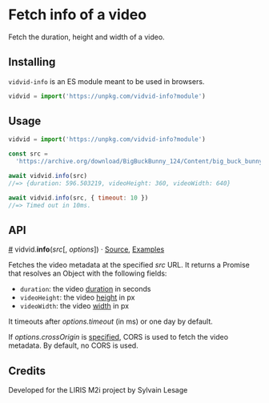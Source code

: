 # Fetch info of a video

Fetch the duration, height and width of a video.

## Installing

`vidvid-info` is an ES module meant to be used in browsers.

```javascript
vidvid = import('https://unpkg.com/vidvid-info?module')
```

## Usage

```javascript
vidvid = import('https://unpkg.com/vidvid-info?module')

const src =
  'https://archive.org/download/BigBuckBunny_124/Content/big_buck_bunny_720p_surround.mp4'

await vidvid.info(src)
//=> {duration: 596.503219, videoHeight: 360, videoWidth: 640}

await vidvid.info(src, { timeout: 10 })
//=> Timed out in 10ms.
```

## API

<a name="info" href="#info">#</a> vidvid.<b>info</b>(<i>src</i>[,
<i>options</i>]) ·
[Source](https://github.com/severo/vidvid-info/blob/master/index.js),
[Examples](https://observablehq.com/@severo/hello-vidvid-info)

Fetches the video metadata at the specified <i>src</i> URL. It returns a Promise
that resolves an Object with the following fields:

- `duration`: the video
  [duration](https://developer.mozilla.org/en-US/docs/Web/API/HTMLMediaElement/duration)
  in seconds
- `videoHeight`: the video
  [height](https://developer.mozilla.org/en-US/docs/Web/API/HTMLVideoElement/videoHeight)
  in px
- `videoWidth`: the video
  [width](https://developer.mozilla.org/en-US/docs/Web/API/HTMLVideoElement/videoWidth)
  in px

It timeouts after <i>options.timeout</i> (in ms) or one day by default.

If <i>options.crossOrigin</i> is
[specified](https://developer.mozilla.org/en-US/docs/Web/API/HTMLImageElement/crossOrigin#Value),
CORS is used to fetch the video metadata. By default, no CORS is used.

## Credits

Developed for the LIRIS M2i project by Sylvain Lesage
